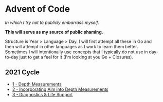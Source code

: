 # Advent of Code
_In which I try not to publicly embarrass myself_.

**This will serve as my source of public shaming.**

Structure is Year > Language > Day. I will first attempt all these in Go and then will attempt in
other languages as I work to learn them better. Sometimes I will intentionally use concepts that I
typically do not use in day-to-day just to get a feel for it (I'm looking at you Go + Closures).

## 2021 Cycle
- [1 - Depth Measurements](https://github.com/mountainerd/adventofcode/tree/main/2021/Go/01)
- [2 - Incorporating Aim into Depth Measurements](https://github.com/mountainerd/adventofcode/tree/main/2021/Go/02)
- [3 - Diagnostics & Life Support](https://github.com/mountainerd/adventofcode/tree/main/2021/Go/03)